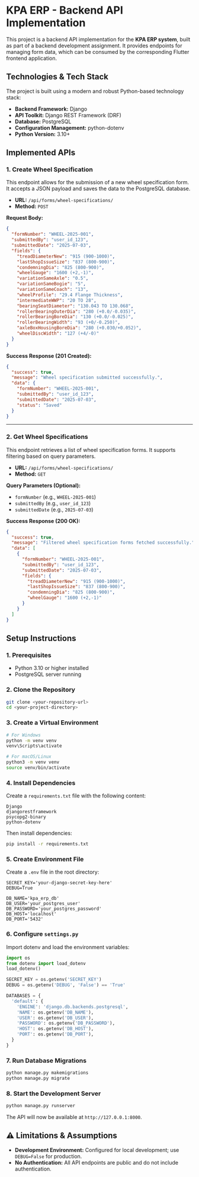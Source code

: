 
# KPA ERP - Backend API Implementation

This project is a backend API implementation for the **KPA ERP system**, built as part of a backend development assignment. It provides endpoints for managing form data, which can be consumed by the corresponding Flutter frontend application.

## Technologies & Tech Stack

The project is built using a modern and robust Python-based technology stack:

- **Backend Framework:** Django  
- **API Toolkit:** Django REST Framework (DRF)  
- **Database:** PostgreSQL  
- **Configuration Management:** python-dotenv  
- **Python Version:** 3.10+  

## Implemented APIs

### 1. Create Wheel Specification

This endpoint allows for the submission of a new wheel specification form. It accepts a JSON payload and saves the data to the PostgreSQL database.

- **URL:** `/api/forms/wheel-specifications/`  
- **Method:** `POST`  

**Request Body:**

```json
{
  "formNumber": "WHEEL-2025-001",
  "submittedBy": "user_id_123",
  "submittedDate": "2025-07-03",
  "fields": {
    "treadDiameterNew": "915 (900-1000)",
    "lastShopIssueSize": "837 (800-900)",
    "condemningDia": "825 (800-900)",
    "wheelGauge": "1600 (+2,-1)",
    "variationSameAxle": "0.5",
    "variationSameBogie": "5",
    "variationSameCoach": "13",
    "wheelProfile": "29.4 Flange Thickness",
    "intermediateWWP": "20 TO 28",
    "bearingSeatDiameter": "130.043 TO 130.068",
    "rollerBearingOuterDia": "280 (+0.0/-0.035)",
    "rollerBearingBoreDia": "130 (+0.0/-0.025)",
    "rollerBearingWidth": "93 (+0/-0.250)",
    "axleBoxHousingBoreDia": "280 (+0.030/+0.052)",
    "wheelDiscWidth": "127 (+4/-0)"
  }
}
```

**Success Response (201 Created):**

```json
{
  "success": true,
  "message": "Wheel specification submitted successfully.",
  "data": {
    "formNumber": "WHEEL-2025-001",
    "submittedBy": "user_id_123",
    "submittedDate": "2025-07-03",
    "status": "Saved"
  }
}
```

---

### 2. Get Wheel Specifications

This endpoint retrieves a list of wheel specification forms. It supports filtering based on query parameters.

- **URL:** `/api/forms/wheel-specifications/`  
- **Method:** `GET`  

**Query Parameters (Optional):**

- `formNumber` (e.g., `WHEEL-2025-001`)  
- `submittedBy` (e.g., `user_id_123`)  
- `submittedDate` (e.g., `2025-07-03`)  

**Success Response (200 OK):**

```json
{
  "success": true,
  "message": "Filtered wheel specification forms fetched successfully.",
  "data": [
    {
      "formNumber": "WHEEL-2025-001",
      "submittedBy": "user_id_123",
      "submittedDate": "2025-07-03",
      "fields": {
        "treadDiameterNew": "915 (900-1000)",
        "lastShopIssueSize": "837 (800-900)",
        "condemningDia": "825 (800-900)",
        "wheelGauge": "1600 (+2,-1)"
      }
    }
  ]
}
```

## Setup Instructions

### 1. Prerequisites

- Python 3.10 or higher installed  
- PostgreSQL server running  

### 2. Clone the Repository

```bash
git clone <your-repository-url>
cd <your-project-directory>
```

### 3. Create a Virtual Environment

```bash
# For Windows
python -m venv venv
venv\Scripts\activate

# For macOS/Linux
python3 -m venv venv
source venv/bin/activate
```

### 4. Install Dependencies

Create a `requirements.txt` file with the following content:

```
Django
djangorestframework
psycopg2-binary
python-dotenv
```

Then install dependencies:

```bash
pip install -r requirements.txt
```

### 5. Create Environment File

Create a `.env` file in the root directory:

```
SECRET_KEY='your-django-secret-key-here'
DEBUG=True

DB_NAME='kpa_erp_db'
DB_USER='your_postgres_user'
DB_PASSWORD='your_postgres_password'
DB_HOST='localhost'
DB_PORT='5432'
```

### 6. Configure `settings.py`

Import dotenv and load the environment variables:

```python
import os
from dotenv import load_dotenv
load_dotenv()

SECRET_KEY = os.getenv('SECRET_KEY')
DEBUG = os.getenv('DEBUG', 'False') == 'True'

DATABASES = {
  'default': {
    'ENGINE': 'django.db.backends.postgresql',
    'NAME': os.getenv('DB_NAME'),
    'USER': os.getenv('DB_USER'),
    'PASSWORD': os.getenv('DB_PASSWORD'),
    'HOST': os.getenv('DB_HOST'),
    'PORT': os.getenv('DB_PORT'),
  }
}
```

### 7. Run Database Migrations

```bash
python manage.py makemigrations
python manage.py migrate
```

### 8. Start the Development Server

```bash
python manage.py runserver
```

The API will now be available at `http://127.0.0.1:8000`.

## ⚠️ Limitations & Assumptions

- **Development Environment:** Configured for local development; use `DEBUG=False` for production.
- **No Authentication:** All API endpoints are public and do not include authentication.
